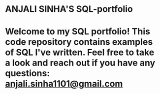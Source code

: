 # ANJALI SINHA'S SQL-portfolio

# Welcome to my SQL portfolio! This code repository contains examples of SQL I've written. Feel free to take a look and reach out if you have any questions: anjali.sinha1101@gmail.com
